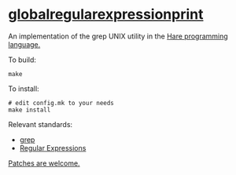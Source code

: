 # [globalregularexpressionprint](https://sr.ht/~smlavine/globalregularexpressionprint)

An implementation of the grep UNIX utility in the [Hare programming
language.](https://harelang.org)

To build:

```
make
```

To install:

```
# edit config.mk to your needs
make install
```

Relevant standards:

- [grep](https://pubs.opengroup.org/onlinepubs/9699919799/utilities/grep.html)
- [Regular Expressions](https://pubs.opengroup.org/onlinepubs/9699919799/basedefs/V1_chap09.html#top)

[Patches are welcome.](https://lists.sr.ht/~smlavine/globalregularexpressionprint-devel)
